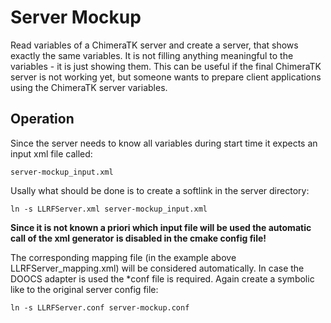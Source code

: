 # Server Mockup
Read variables of a ChimeraTK server and create a server, that shows exactly the same variables. It is not filling anything meaningful to the variables - it is just showing them. This can be useful if the final ChimeraTK server is not working yet, but someone wants to prepare client applications using the ChimeraTK server variables.

## Operation
Since the server needs to know all variables during start time it expects an input xml file called:

```
server-mockup_input.xml
```

Usally what should be done is to create a softlink in the server directory:

```
ln -s LLRFServer.xml server-mockup_input.xml
```

**Since it is not known a priori which input file will be used the automatic call of the xml generator is disabled in the cmake config file!**

The corresponding mapping file (in the example above LLRFServer_mapping.xml) will be considered automatically.
In case the DOOCS adapter is used the *conf file is required. Again create a symbolic like to the original server config file:

```
ln -s LLRFServer.conf server-mockup.conf
```